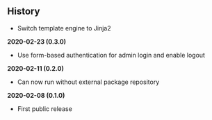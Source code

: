 History
-------

 - Switch template engine to Jinja2

**2020-02-23 (0.3.0)**
 - Use form-based authentication for admin login and enable logout

**2020-02-11 (0.2.0)**
 - Can now run without external package repository

**2020-02-08 (0.1.0)**
 - First public release

